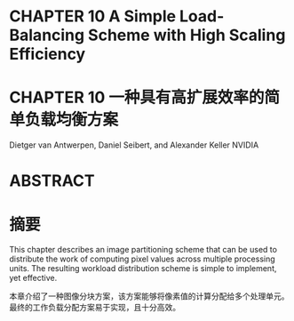 # CHAPTER 10 A Simple Load-Balancing Scheme with High Scaling Efficiency
# CHAPTER 10 一种具有高扩展效率的简单负载均衡方案

Dietger van Antwerpen, Daniel Seibert, and Alexander Keller NVIDIA

# ABSTRACT
# 摘要

This chapter describes an image partitioning scheme that can be used to distribute the work of computing pixel values across multiple processing units. The resulting workload distribution scheme is simple to implement, yet effective.

本章介绍了一种图像分块方案，该方案能够将像素值的计算分配给多个处理单元。最终的工作负载分配方案易于实现，且十分高效。
